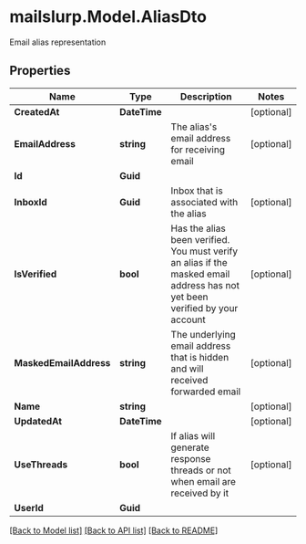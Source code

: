 # mailslurp.Model.AliasDto
Email alias representation
## Properties

Name | Type | Description | Notes
------------ | ------------- | ------------- | -------------
**CreatedAt** | **DateTime** |  | [optional] 
**EmailAddress** | **string** | The alias&#39;s email address for receiving email | [optional] 
**Id** | **Guid** |  | 
**InboxId** | **Guid** | Inbox that is associated with the alias | [optional] 
**IsVerified** | **bool** | Has the alias been verified. You must verify an alias if the masked email address has not yet been verified by your account | [optional] 
**MaskedEmailAddress** | **string** | The underlying email address that is hidden and will received forwarded email | [optional] 
**Name** | **string** |  | [optional] 
**UpdatedAt** | **DateTime** |  | [optional] 
**UseThreads** | **bool** | If alias will generate response threads or not when email are received by it | [optional] 
**UserId** | **Guid** |  | 

[[Back to Model list]](../README.md#documentation-for-models) [[Back to API list]](../README.md#documentation-for-api-endpoints) [[Back to README]](../README.md)


